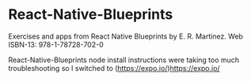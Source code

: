# React-Native-Blueprints
Exercises and apps from React Native Blueprints by E. R. Martinez.  Web ISBN-13: 978-1-78728-702-0

React-Native-Blueprints node install instructions were taking too much troubleshooting so I switched to (https://expo.io/)<https://expo.io/>